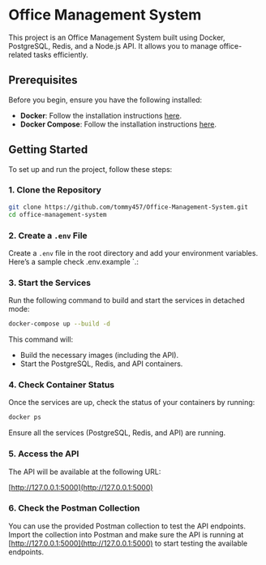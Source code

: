 # Office Management System

This project is an Office Management System built using Docker, PostgreSQL, Redis, and a Node.js API. It allows you to manage office-related tasks efficiently.

## Prerequisites

Before you begin, ensure you have the following installed:

- **Docker**: Follow the installation instructions [here](https://docs.docker.com/get-docker/).
- **Docker Compose**: Follow the installation instructions [here](https://docs.docker.com/compose/install/).

## Getting Started

To set up and run the project, follow these steps:

### 1. Clone the Repository

```bash
git clone https://github.com/tommy457/Office-Management-System.git
cd office-management-system
```

### 2. Create a `.env` File

Create a `.env` file in the root directory and add your environment variables. Here’s a sample check .env.example `.:

### 3. Start the Services

Run the following command to build and start the services in detached mode:

```bash
docker-compose up --build -d
```

This command will:

- Build the necessary images (including the API).
- Start the PostgreSQL, Redis, and API containers.

### 4. Check Container Status

Once the services are up, check the status of your containers by running:

```bash
docker ps
```

Ensure all the services (PostgreSQL, Redis, and API) are running.

### 5. Access the API

The API will be available at the following URL:

[http://127.0.0.1:5000](http://127.0.0.1:5000)

### 6. Check the Postman Collection

You can use the provided Postman collection to test the API endpoints. Import the collection into Postman and make sure the API is running at [http://127.0.0.1:5000](http://127.0.0.1:5000) to start testing the available endpoints.
